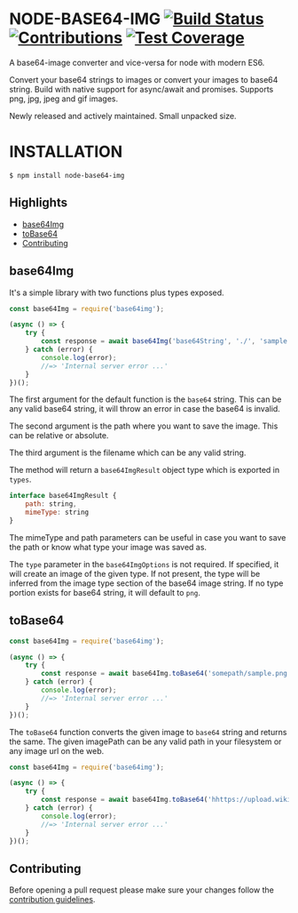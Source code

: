 # NODE-BASE64-IMG [![Build Status](https://travis-ci.org/dopecodez/base64-image.svg?branch=master)](https://travis-ci.org/dopecodez/base64-image) [![Contributions](https://img.shields.io/badge/contributions-welcome-brightgreen.svg?style=flat)](https://github.com/dopecodez/base64-image/issues) [![Test Coverage](https://api.codeclimate.com/v1/badges/84f7953e0bd19f4db04a/test_coverage)](https://codeclimate.com/github/dopecodez/base64-image/test_coverage)

A base64-image converter and vice-versa for node with modern ES6.

Convert your base64 strings to images or convert your images to base64 string. Build with native support for async/await and promises. Supports png, jpg, jpeg and gif images.

Newly released and actively maintained. Small unpacked size.

# INSTALLATION

```
$ npm install node-base64-img
```

## Highlights

- [base64Img](#base64Img)
- [toBase64](#toBase64)
- [Contributing](#contributing)

## base64Img

It's a simple library with two functions plus types exposed.

```js
const base64Img = require('base64img');

(async () => {
	try {
		const response = await base64Img('base64String', './', 'sample', {type: 'jpeg'});	
	} catch (error) {
		console.log(error);
		//=> 'Internal server error ...'
	}
})();
```
The first argument for the default function is the `base64` string. This can be any valid base64 string, it will throw an error in case the base64 is invalid.

The second argument is the path where you want to save the image. This can be relative or absolute.

The third argument is the filename which can be any valid string.

The method will return a `base64ImgResult` object type which is exported in `types`.

```js
interface base64ImgResult {
    path: string,
    mimeType: string
}
```
The mimeType and path parameters can be useful in case you want to save the path or know what type your image was saved as.

The `type` parameter in the `base64ImgOptions` is not required. If specified, it will create an image of the given type. If not present, the type will be inferred from the image type section of the base64 image string. If no type portion exists for base64 string, it will default to `png`.

## toBase64

```js
const base64Img = require('base64img');

(async () => {
	try {
		const response = await base64Img.toBase64('somepath/sample.png');	
	} catch (error) {
		console.log(error);
		//=> 'Internal server error ...'
	}
})();
```
The `toBase64` function converts the given image to `base64` string and returns the same. The given imagePath can be any valid path in your filesystem or any image url on the web.

```js
const base64Img = require('base64img');

(async () => {
	try {
		const response = await base64Img.toBase64('hhttps://upload.wikimedia.org/wikipedia/en/f/f3/Dilbert-20050910.png');	
	} catch (error) {
		console.log(error);
		//=> 'Internal server error ...'
	}
})();
```

## Contributing

Before opening a pull request please make sure your changes follow the
[contribution guidelines][1].

[1]: https://github.com/dopecodez/pingman/blob/master/CONTRIBUTING.md


